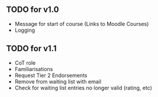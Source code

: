 ## TODO for v1.0
- Message for start of course (Links to Moodle Courses)
- Logging

## TODO for v1.1
- CoT role
- Familiarisations
- Request Tier 2 Endorsements
- Remove from waiting list with email
- Check for waiting list entries no longer valid (rating, etc)